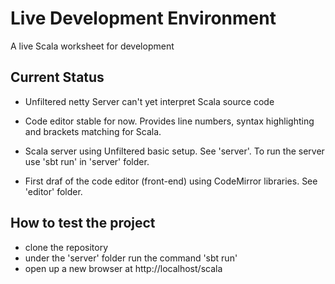 Live Development Environment
=======

A live Scala worksheet for development

Current Status
-----------------

 * Unfiltered netty Server can't yet interpret Scala source code
 * Code editor stable for now. Provides line numbers, syntax highlighting and brackets matching for Scala.

 * Scala server using Unfiltered basic setup. See 'server'. To run the server use 'sbt run' in 'server' folder.
 * First draf of the code editor (front-end) using CodeMirror libraries. See 'editor' folder.
 

How to test the project
-----------------

 * clone the repository
 * under the 'server' folder run the command 'sbt run'
 * open up a new browser at http://localhost/scala

